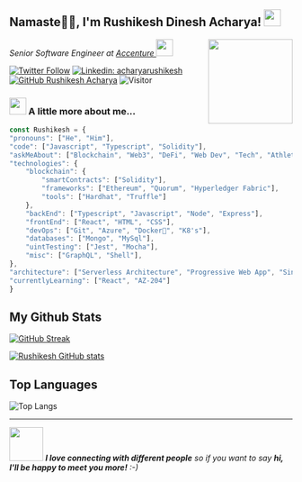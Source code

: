 <h2>  Namaste🙏🏻, I'm Rushikesh Dinesh Acharya! <img src="https://media.giphy.com/media/12oufCB0MyZ1Go/giphy.gif" width="30"></h2>
<img align=right src="https://media.giphy.com/media/M9gbBd9nbDrOTu1Mqx/giphy.gif" width="150">
<p><em>Senior Software Engineer at <a href="https://www.accenture.com/in-en">Accenture
</a><img src="https://media.giphy.com/media/WUlplcMpOCEmTGBtBW/giphy.gif" width="30"> 
</em></p>
<em></em>
<p></p>
<p></p>

[![Twitter Follow](https://img.shields.io/twitter/follow/PuneriRushikesh?label=Follow)](https://twitter.com/intent/follow?screen_name=PuneriRushikesh)
[![Linkedin: acharyarushikesh](https://img.shields.io/badge/-acharyarushikesh-blue?style=flat-square&logo=Linkedin&logoColor=white&link=https://www.linkedin.com/in/acharyarushikesh/)](https://www.linkedin.com/in/acharyarushikesh/)
[![GitHub Rushikesh Acharya](https://img.shields.io/github/followers/rushikeshacharya?label=follow&style=social)](https://github.com/rushikeshacharya)
![Visitor](https://visitor-badge.laobi.icu/badge?page_id=rushikeshacharya.repoName)

<p></p>
<p></p>
<p></p>  


### <img src="https://media.giphy.com/media/VgCDAzcKvsR6OM0uWg/giphy.gif" width="30"> A little more about me...  

```javascript
const Rushikesh = {
"pronouns": ["He", "Him"],
"code": ["Javascript", "Typescript", "Solidity"],
"askMeAbout": ["Blockchain", "Web3", "DeFi", "Web Dev", "Tech", "Athletics", "Travelling"],
"technologies": {
    "blockchain": {
        "smartContracts": ["Solidity"],
        "frameworks": ["Ethereum", "Quorum", "Hyperledger Fabric"],
        "tools": ["Hardhat", "Truffle"]
    },
    "backEnd": ["Typescript", "Javascript", "Node", "Express"],
    "frontEnd": ["React", "HTML", "CSS"],
    "devOps": ["Git", "Azure", "Docker🐳", "K8's"],
    "databases": ["Mongo", "MySql"],
    "uintTesting": ["Jest", "Mocha"],
    "misc": ["GraphQL", "Shell"],
},
"architecture": ["Serverless Architecture", "Progressive Web App", "Single Page App"],
"currentlyLearning": ["React", "AZ-204"]
}
```
## My Github Stats
[![GitHub Streak](https://streak-stats.demolab.com/?user=rushikeshacharya&theme=dark)](https://streak-stats.demolab.com/?user=rushikeshacharya&theme=dark)

[![Rushikesh GitHub stats](https://github-readme-stats.vercel.app/api?username=rushikeshacharya&theme=dark)](https://github.com/rushikeshacharya/github-readme-stats)


## Top Languages

 ![Top Langs](https://github-readme-stats.vercel.app/api/top-langs/?username=rushikeshacharya&layout=compact)

---
<img src="https://media.giphy.com/media/LnQjpWaON8nhr21vNW/giphy.gif" width="60"> <em><b>I love connecting with different people</b> so if you want to say <b>hi, I'll be happy to meet you more!</b> :-)</em>
